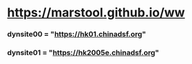 # https://marstool.github.io/ww

### dynsite00 = "https://hk01.chinadsf.org"
### dynsite01 = "https://hk2005e.chinadsf.org"
